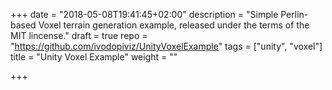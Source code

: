 +++
date = "2018-05-08T19:41:45+02:00"
description = "Simple Perlin-based Voxel terrain generation example, released under the terms of the MIT lincense."
draft = true
repo = "https://github.com/ivodopiviz/UnityVoxelExample"
tags = ["unity", "voxel"]
title = "Unity Voxel Example"
weight = ""

+++
